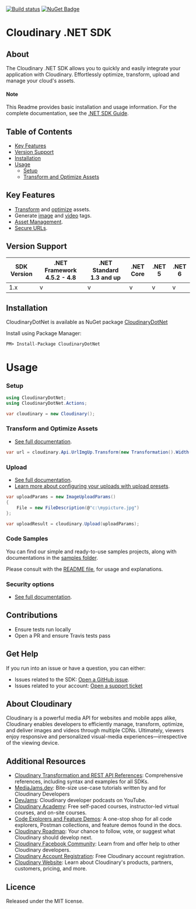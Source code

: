 [![Build status](https://ci.appveyor.com/api/projects/status/vdx8o03ethg5opt4?svg=true)](https://ci.appveyor.com/project/Cloudinary/cloudinarydotnet) [![NuGet Badge](https://buildstats.info/nuget/CloudinaryDotNet)](https://www.nuget.org/packages/CloudinaryDotNet/)

Cloudinary .NET SDK
==================
## About
The Cloudinary .NET SDK allows you to quickly and easily integrate your application with Cloudinary.
Effortlessly optimize, transform, upload and manage your cloud's assets.


#### Note
This Readme provides basic installation and usage information.
For the complete documentation, see the [.NET SDK Guide](https://cloudinary.com/documentation/dotnet_integration).

## Table of Contents
- [Key Features](#key-features)
- [Version Support](#Version-Support)
- [Installation](#installation)
- [Usage](#usage)
    - [Setup](#Setup)
    - [Transform and Optimize Assets](#Transform-and-Optimize-Assets)


## Key Features
- [Transform](https://cloudinary.com/documentation/dotnet_video_manipulation#video_transformation_examples) and
  [optimize](https://cloudinary.com/documentation/dotnet_image_manipulation#image_optimizations) assets.
- Generate [image](https://cloudinary.com/documentation/dotnet_image_manipulation#deliver_and_transform_images) and
  [video](https://cloudinary.com/documentation/dotnet_video_manipulation#dotnet_video_transformation_code_examples) tags.
- [Asset Management](https://cloudinary.com/documentation/dotnet_asset_administration).
- [Secure URLs](https://cloudinary.com/documentation/video_manipulation_and_delivery#generating_secure_https_urls_using_sdks).



## Version Support

| SDK Version | .NET Framework 4.5.2 - 4.8 | .NET Standard 1.3 and up | .NET Core | .NET 5 | .NET 6 |
|-------------|----------------------------|--------------------------|-----------|--------|--------|
| 1.x         | v                          | v                        | v         | v      | v      |

## Installation
CloudinaryDotNet is available as NuGet package [CloudinaryDotNet](https://nuget.org/packages/CloudinaryDotNet)

Install using Package Manager:
```
PM> Install-Package CloudinaryDotNet
```

# Usage

### Setup
```csharp
using CloudinaryDotNet;
using CloudinaryDotNet.Actions;

var cloudinary = new Cloudinary();
```

### Transform and Optimize Assets
- [See full documentation](https://cloudinary.com/documentation/dotnet_image_manipulation).

```csharp
var url = cloudinary.Api.UrlImgUp.Transform(new Transformation().Width(100).Height(150).Crop("fill")).BuildUrl("sample.jpg")
```

### Upload
- [See full documentation](https://cloudinary.com/documentation/dotnet_image_and_video_upload).
- [Learn more about configuring your uploads with upload presets](https://cloudinary.com/documentation/upload_presets).
```csharp
var uploadParams = new ImageUploadParams()
{
    File = new FileDescription(@"c:\mypicture.jpg")
};

var uploadResult = cloudinary.Upload(uploadParams);
```

### Code Samples

You can find our simple and ready-to-use samples projects, along with documentations in the [samples folder](https://github.com/cloudinary/CloudinaryDotNet/tree/master/samples). 

Please consult with the [README file](https://github.com/cloudinary/CloudinaryDotNet/blob/master/samples/README.md), for usage and explanations.


### Security options
- [See full documentation](https://cloudinary.com/documentation/solution_overview#security).

## Contributions
- Ensure tests run locally
- Open a PR and ensure Travis tests pass


## Get Help
If you run into an issue or have a question, you can either:
- Issues related to the SDK: [Open a GitHub issue](https://github.com/cloudinary/CloudinaryDotNet/issues).
- Issues related to your account: [Open a support ticket](https://cloudinary.com/contact)


## About Cloudinary
Cloudinary is a powerful media API for websites and mobile apps alike, Cloudinary enables developers to efficiently
manage, transform, optimize, and deliver images and videos through multiple CDNs. Ultimately, viewers enjoy responsive
and personalized visual-media experiences—irrespective of the viewing device.


## Additional Resources
- [Cloudinary Transformation and REST API References](https://cloudinary.com/documentation/cloudinary_references): Comprehensive references, including syntax and examples for all SDKs.
- [MediaJams.dev](https://mediajams.dev/): Bite-size use-case tutorials written by and for Cloudinary Developers
- [DevJams](https://www.youtube.com/playlist?list=PL8dVGjLA2oMr09amgERARsZyrOz_sPvqw): Cloudinary developer podcasts on YouTube.
- [Cloudinary Academy](https://training.cloudinary.com/): Free self-paced courses, instructor-led virtual courses, and on-site courses.
- [Code Explorers and Feature Demos](https://cloudinary.com/documentation/code_explorers_demos_index): A one-stop shop for all code explorers, Postman collections, and feature demos found in the docs.
- [Cloudinary Roadmap](https://cloudinary.com/roadmap): Your chance to follow, vote, or suggest what Cloudinary should develop next.
- [Cloudinary Facebook Community](https://www.facebook.com/groups/CloudinaryCommunity): Learn from and offer help to other Cloudinary developers.
- [Cloudinary Account Registration](https://cloudinary.com/users/register/free): Free Cloudinary account registration.
- [Cloudinary Website](https://cloudinary.com): Learn about Cloudinary's products, partners, customers, pricing, and more.


## Licence
Released under the MIT license.
